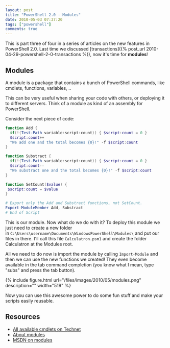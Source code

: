 ```yaml
---
layout: post
title: "PowerShell 2.0 - Modules"
date: 2010-05-03 07:37:20
tags: ["powershell"]
comments: true
---
```

This is part three of four in a series of articles on the new features in PowerShell 2.0.
Last time we discussed [transactions]({% post_url 2010-04-29-powershell-2-0-transactions %}), now it's time for **modules**!

## Modules
A module is a package that contains a bunch of PowerShell commands, like cmdlets, functions, variables, ..

This can be very useful when sharing your code with others, or deploying it to different servers. Think of a module as kind of an assembly for PowerShell.

Consider the next piece of code:

```powershell
function Add {
  if(!(Test-Path variable:script:count)) { $script:count = 0 }
  $script:count++
  "We add one and the total becomes {0}!" -f $script:count
}

function Substract {
  if(!(Test-Path variable:script:count)) { $script:count = 0 }
  $script:count--
  "We substract one and the total becomes {0}!" -f $script:count
}

function SetCount($value) {
 $script:count = $value
}

# Export only the Add and Substract functions, not SetCount.
Export-ModuleMember Add, Substract
# End of Script
```

This is our module. Now what do we do with it? To deploy this module we just need to create a new folder in `C:\Users\username\Documents\WindowsPowerShell\Modules\` and put our files in there. I'll call this file `Calculatron.psm1` and create the folder Calculatron at the Modules root.

All we need to do now is import the module by calling `Import-Module` and then we can use the new functions we created! They even become available in the tab command completion (you know what I mean, type "subs" and press the tab button).

{% include
    figure.html url="/files/images/2010/05/modules.png"
    description=""
    width="519"
%}

Now you can use this awesome power to do some fun stuff and make your scripts easily reusable.

## Resources
* [All available cmdlets on Technet](http://technet.microsoft.com/en-us/library/dd347701.aspx)
* [About modules](http://tfl09.blogspot.com/2009/01/modules-in-powershell-v2.html)
* [MSDN on modules](http://msdn.microsoft.com/en-us/library/dd878324%28v=VS.85%29.aspx)
